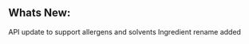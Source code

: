 Whats New:
----------------------
API update to support allergens and solvents
Ingredient rename added